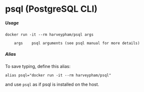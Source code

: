 # psql (PostgreSQL CLI)

##### Usage
```
docker run -it --rm harveypham/psql args

    args    psql arguments (see psql manual for more details)
```

##### Alias
To save typing, define this alias:

`alias psql="docker run -it --rm harveypham/psql"`

and use `psql` as if psql is installed on the host.